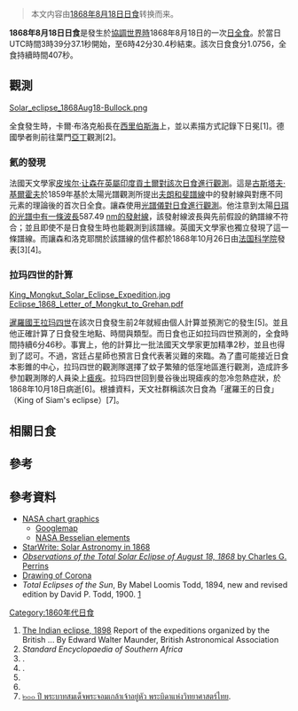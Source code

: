 > 本文内容由[1868年8月18日日食](https://zh.wikipedia.org/wiki/1868年8月18日日食)转换而来。


**1868年8月18日日食**是發生於[協調世界時](https://zh.wikipedia.org/wiki/協調世界時 "wikilink")1868年8月18日的一次[日全食](../Page/日全食.md "wikilink")。於當日UTC時間3時39分37.1秒開始，至6時42分30.4秒結束。該次日食食分1.0756，全食持續時間407秒。

## 觀測

[Solar_eclipse_1868Aug18-Bullock.png](https://zh.wikipedia.org/wiki/File:Solar_eclipse_1868Aug18-Bullock.png "fig:Solar_eclipse_1868Aug18-Bullock.png")

全食發生時，卡爾·布洛克船長在[西里伯斯海](../Page/西里伯斯海.md "wikilink")上，並以素描方式記錄下日冕\[1\]。德國學者則前往葉門[亞丁](../Page/亞丁.md "wikilink")觀測\[2\]。

### 氦的發現

法國天文學家[皮埃尔·让森在](https://zh.wikipedia.org/wiki/皮埃尔·让森 "wikilink")[英屬印度](https://zh.wikipedia.org/wiki/英屬印度 "wikilink")[貢土爾對該次日食進行觀測](https://zh.wikipedia.org/wiki/貢土爾 "wikilink")。這是[古斯塔夫·基爾霍夫](../Page/古斯塔夫·基爾霍夫.md "wikilink")於1859年基於太陽光譜觀測所提出[夫朗和斐譜線](../Page/夫朗和斐譜線.md "wikilink")中的發射線與對應不同元素的理論後的首次日全食。讓森使用[光譜儀對日食進行觀測](https://zh.wikipedia.org/wiki/光譜儀 "wikilink")。他注意到太陽[日珥的光譜中有一條](https://zh.wikipedia.org/wiki/日珥 "wikilink")[波長](https://zh.wikipedia.org/wiki/波長 "wikilink")587.49 [nm的發射線](https://zh.wikipedia.org/wiki/奈米 "wikilink")，該發射線波長與先前假設的鈉譜線不符合；並且即使不是日食發生時也能觀測到該譜線。英國天文學家也獨立發現了這一條譜線。而讓森和洛克耶關於該譜線的信件都於1868年10月26日由[法国科学院](../Page/法国科学院.md "wikilink")發表\[3\]\[4\]。

### 拉玛四世的計算

[King_Mongkut_Solar_Eclipse_Expedition.jpg](https://zh.wikipedia.org/wiki/File:King_Mongkut_Solar_Eclipse_Expedition.jpg "fig:King_Mongkut_Solar_Eclipse_Expedition.jpg") [Eclipse_1868_Letter_of_Mongkut_to_Grehan.pdf](https://zh.wikipedia.org/wiki/File:Eclipse_1868_Letter_of_Mongkut_to_Grehan.pdf "fig:Eclipse_1868_Letter_of_Mongkut_to_Grehan.pdf")

[暹羅國王](https://zh.wikipedia.org/wiki/暹羅 "wikilink")[拉玛四世](../Page/拉玛四世.md "wikilink")在該次日食發生前2年就經由個人計算並預測它的發生\[5\]。並且他正確計算了日食發生地點、時間與類型。而日食也正如拉玛四世預測的，全食時間持續6分46秒。事實上，他的計算比一批法國天文學家更加精準2秒，並且也得到了認可。不過，宮廷占星師也預言日食代表著災難的來臨。為了盡可能接近日食本影錐的中心，拉玛四世的觀測隊選擇了蚊子繁殖的低窪地區進行觀測，造成許多參加觀測隊的人員染上[瘧疾](https://zh.wikipedia.org/wiki/瘧疾 "wikilink")。拉玛四世回到曼谷後出現瘧疾的忽冷忽熱症狀，於1868年10月18日病逝\[6\]。根據資料，天文社群稱該次日食為「暹羅王的日食」（King of Siam's eclipse）\[7\]。

## 相關日食

## 參考

## 參考資料

  - [NASA chart graphics](http://eclipse.gsfc.nasa.gov/5MCSEmap/1801-1900/1868-08-18.gif)
      - [Googlemap](http://eclipse.gsfc.nasa.gov/SEsearch/SEsearchmap.php?Ecl=18680818)
      - [NASA Besselian elements](http://eclipse.gsfc.nasa.gov/SEsearch/SEdata.php?Ecl=18680818)
  - [StarWrite: Solar Astronomy in 1868](http://starwrite43.blogspot.tw/2013/03/solar-astronomy-in-1868.html)
  - [*Observations of the Total Solar Eclipse of August 18, 1868* by Charles G. Perrins](http://www.jstor.org/stable/112361)
  - [Drawing of Corona](http://xjubier.free.fr/site_stickers/solar_corona_shape/1868_08_18_Bullock.jpg)
  - *Total Eclipses of the Sun*, By Mabel Loomis Todd, 1894, new and revised edition by David P. Todd, 1900. [1](http://books.google.com/books?id=FI0-AAAAYAAJ&dq=Total+Eclipses+of+the+Sun+By+Mabel+Loomis+Todd&printsec=frontcover&source=bl&ots=7P4T7ghgPe&sig=WvDlzF7jbU8FEfnl8Yk6lGNfH9s&hl=en&ei=2wdFS6LVA4XgNb-hpPEB&sa=X&oi=book_result&ct=result&resnum=1&ved=0CAgQ6AEwAA#v=onepage&q=&f=false)

[Category:1860年代日食](https://zh.wikipedia.org/wiki/Category:1860年代日食 "wikilink")

1.  [The Indian eclipse, 1898](http://books.google.com/books?id=uE5AAAAAIAAJ&pg=PA113&lpg=PA113&dq=Solar+eclipse+1868+Bullock&source=bl&ots=_sVY8N7T47&sig=cbKRzjph8X94rnQ47A34Osg8oUA&hl=en&ei=S4tFS9fMCYu6NrfogPYC&sa=X&oi=book_result&ct=result&resnum=10&ved=0CB8Q6AEwCQ#v=onepage&q=&f=false) Report of the expeditions organized by the British ... By Edward Walter Maunder, British Astronomical Association
2.  *Standard Encyclopaedia of Southern Africa*
3.  .
4.  .
5.
6.
7.  [๒๐๐ ปี พระบาทสมเด็จพระจอมเกล้าเจ้าอยู่หัว พระบิดาแห่งวิทยาศาสตร์ไทย](http://thaiastro.nectec.or.th/library/kingmongkut_bicentennial/kingmongkut_bicentennial.html).